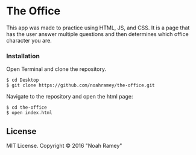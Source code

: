 # The Office

This app was made to practice using HTML, JS, and CSS. It is a page that has the user answer multiple questions and then determines which office character you are.

### Installation

Open Terminal and clone the repository.  
```
$ cd Desktop
$ git clone https://github.com/noahramey/the-office.git
```

Navigate to the repository and open the html page:
```
$ cd the-office
$ open index.html
```

License
-------

MIT License. Copyright &copy; 2016 "Noah Ramey"
